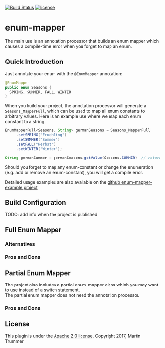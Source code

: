 
[![Build Status](https://travis-ci.org/tmtron/enum-mapper.svg?label=travis)](https://travis-ci.org/tmtron/enum-mapper/builds)
[![license](https://img.shields.io/github/license/tmtron/enum-mapper.svg?maxAge=2592000)](https://raw.githubusercontent.com/tmtron/enum-mapper/master/LICENSE)

# enum-mapper
The main use is an annotation processor that builds an enum mapper which causes a compile-time error when you forget to map an enum.

## Quick Introduction
Just annotate your enum with the `@EnumMapper` annotation:
```java
@EnumMapper
public enum Seasons {
  SPRING, SUMMER, FALL, WINTER
}
```
When you build your project, the annotation processor will generate a `Seasons_MapperFull`, which can be used to map all enum constants to arbitrary values.
Here is an example use where we map each enum constant to a string. 
```java
EnumMapperFull<Seasons, String> germanSeasons = Seasons_MapperFull
     .setSPRING("Fruehling")
     .setSUMMER("Sommer")
     .setFALL("Herbst")
     .setWINTER("Winter");

String germanSummer = germanSeasons.getValue(Seasons.SUMMER); // returns "Sommer"
```
Should you forget to map any enum-constant or change the enumeration (e.g. add or remove an enum-constant), you will get a compile error.

Detailed usage examples are also available on the [github enum-mapper-example project](
https://github.com/tmtron/enum-mapper-example)

## Build Configuration
TODO: add info when the project is published

## Full Enum Mapper

### Alternatives

### Pros and Cons

## Partial Enum Mapper
The project also includes a partial enum-mapper class which you may want to use instead of a switch statement.  
The partial enum mapper does not need the annotation processor.



### Pros and Cons




## License
This plugin is under the [Apache 2.0 license](http://www.apache.org/licenses/LICENSE-2.0.html). Copyright 2017, Martin Trummer
